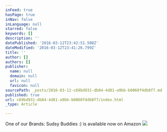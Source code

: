 ```yaml
---
inFeed: true
hasPage: true
inNav: false
inLanguage: null
starred: false
keywords: []
description: ''
datePublished: '2016-03-12T23:42:51.508Z'
dateModified: '2016-03-12T23:41:26.799Z'
title: ''
author: []
authors: []
publisher:
  name: null
  domain: null
  url: null
  favicon: null
sourcePath: _posts/2016-03-12-c69bd931-db84-4d81-a9bb-b0060f4db8f7.md
published: true
url: c69bd931-db84-4d81-a9bb-b0060f4db8f7/index.html
_type: Article

---
```

One of our Brands: Sudsy Buddies :) is available now on Amazon
![](https://the-grid-user-content.s3-us-west-2.amazonaws.com/f041b67c-4d4b-4ad0-b850-0f110ab36f3c.jpg)